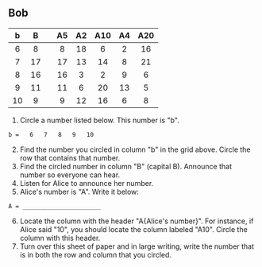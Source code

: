 ## Bob

|  b  |  B  |     |  A5  |  A2  |  A10  |  A4  |  A20  |
|:---:|:---:|:---:|:----:|:-----:|:-----:|:-----:|:----:|
|  6  |  8  |     |  8   |  18  |  6    |  2   |  16   |
|  7  |  17 |     |  17  |  13  |  14   |  8   |  21   |
|  8  |  16 |     |  16  |  3   |  2    |  9   |  6    |
|  9  |  11 |     |  11  |  6   |  20   |  13  |  5    |
|  10 |  9  |     |  9   |  12  |  16   |  6   |  8    |

1. Circle a number listed below. This number is "b".

  ```
  b =   6   7   8   9   10
  ```

2. Find the number you circled in column "b" in the grid above. Circle the row that contains that number.
3. Find the circled number in column "B" (capital B). Announce that number so everyone can hear.
4. Listen for Alice to announce her number.
5. Alice's number is "A". Write it below:

  ```
  A = ______________________
  ```

6. Locate the column with the header "A{Alice's number}". For instance, if Alice said "10", you should locate the column labeled "A10". Circle the column with this header.
7. Turn over this sheet of paper and in large writing, write the number that is in both the row and column that you circled.